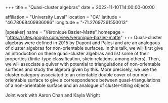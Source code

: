 +++
title = "Quasi-cluster algebras"
date = 2022-11-10T14:00:00-00:00

affiliation = "University Laval"
location = "CA"
latitude = "46.78068409936086"
longitude = "-71.27697261550013"

[speaker]
  name = "Véronique Bazier-Matte"
  homepage = "https://sites.google.com/view/veronique-bazier-matte"
+++
Quasi-cluster algebras were defined in 2015 by Dupont and Palesi and are an analogous of cluster algebras for non-orientable surfaces. In this talk, we will first give an introduction on these quasi-cluster algebras and list some of their properties (finite-type classification, skein relations, among others). Then, we will associate a quiver with potential to triangulations of non-orientable surfaces and study the algebra given by this. More precisely, we use the cluster category associated to an orientable double cover of our non-orientable surface to give a correspondence between quasi-triangulations of a non-orientable surface and an analogue of cluster-tilting objects.

Joint work with Aaron Chan and Kayla Wright